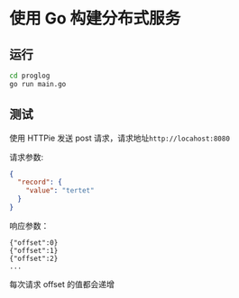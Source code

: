 # 使用 Go 构建分布式服务

## 运行

```cmd
cd proglog
go run main.go
```

## 测试

使用 HTTPie 发送 post 请求，请求地址`http://locahost:8080`

请求参数:

```json
{
  "record": {
    "value": "tertet"
  }
}
```

响应参数：

```
{"offset":0}
{"offset":1}
{"offset":2}
...
```

每次请求 offset 的值都会递增
